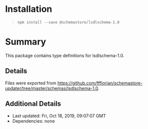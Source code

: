 # Installation
> `npm install --save @schemastore/lsdlschema-1.0`

# Summary
This package contains type definitions for lsdlschema-1.0.

## Details
Files were exported from https://github.com/ffflorian/schemastore-updater/tree/master/schemas/lsdlschema-1.0.

## Additional Details
* Last updated: Fri, Oct 18, 2019, 09:07:07 GMT
* Dependencies: none
